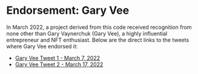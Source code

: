 # Endorsement: Gary Vee

In March 2022, a project derived from this code received recognition from none other than Gary Vaynerchuk (Gary Vee), a highly influential entrepreneur and NFT enthusiast. Below are the direct links to the tweets where Gary Vee endorsed it:

- [Gary Vee Tweet 1 - March 7, 2022](https://x.com/garyvee/status/1500625224387244036)
- [Gary Vee Tweet 2 - March 17, 2022](https://x.com/garyvee/status/1504914732632924164)
